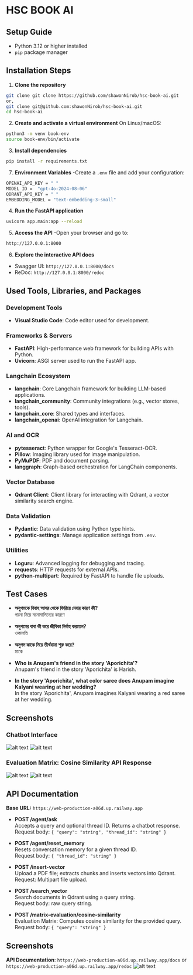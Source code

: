 # HSC BOOK AI

## Setup Guide
* Python 3.12 or higher installed
* `pip` package manager

## Installation Steps
1. **Clone the repository**
```bash
git clone git clone https://github.com/shawonNirob/hsc-book-ai.git
or,
git clone git@github.com:shawonNirob/hsc-book-ai.git
cd hsc-book-ai
```

2. **Create and activate a virtual environment**
On Linux/macOS:
```bash
python3 -m venv book-env
source book-env/bin/activate
```

3. **Install dependencies**
```bash
pip install -r requirements.txt
```

7. **Environment Variables**
-Create a `.env` file and add your configuration:
```bash
OPENAI_API_KEY = " "
MODEL_ID =  "gpt-4o-2024-08-06"
QDRANT_API_KEY = " "
EMBEDDING_MODEL = "text-embedding-3-small"
```

4. **Run the FastAPI application**
```bash
uvicorn app.main:app --reload
```

5. **Access the API**
-Open your browser and go to:
```bash
http://127.0.0.1:8000
```

6. **Explore the interactive API docs**
* Swagger UI:
  `http://127.0.0.1:8000/docs`
* ReDoc:
  `http://127.0.0.1:8000/redoc`

## Used Tools, Libraries, and Packages

### Development Tools
- **Visual Studio Code**: Code editor used for development.

### Frameworks & Servers
- **FastAPI**: High-performance web framework for building APIs with Python.
- **Uvicorn**: ASGI server used to run the FastAPI app.

### Langchain Ecosystem
- **langchain**: Core Langchain framework for building LLM-based applications.
- **langchain_community**: Community integrations (e.g., vector stores, tools).
- **langchain_core**: Shared types and interfaces.
- **langchain_openai**: OpenAI integration for Langchain.

### AI and OCR
- **pytesseract**: Python wrapper for Google's Tesseract-OCR.
- **Pillow**: Imaging library used for image manipulation.
- **PyMuPDF**: PDF and document parsing.
- **langgraph**: Graph-based orchestration for LangChain components.

### Vector Database
- **Qdrant Client**: Client library for interacting with Qdrant, a vector similarity search engine.

### Data Validation
- **Pydantic**: Data validation using Python type hints.
- **pydantic-settings**: Manage application settings from `.env`.

### Utilities
- **Loguru**: Advanced logging for debugging and tracing.
- **requests**: HTTP requests for external APIs.
- **python-multipart**: Required by FastAPI to handle file uploads.

## Test Cases

- **অনুপমকে বিবাহ আসর থেকে ফিরিয়ে দেবার কারণ কী?**  
  গয়না নিয়ে মনোমালিন্যের কারণে

- **অনুপমের বাবা কী করে জীবিকা নির্বাহ করতেন?**  
  ওকালতি

- **অনুপম কাকে নিয়ে তীর্থযাত্রা শুরু করে?**  
  মাকে

- **Who is Anupam's friend in the story 'Aporichita'?**  
  Anupam's friend in the story 'Aporichita' is Harish.

- **In the story 'Aporichita', what color saree does Anupam imagine Kalyani wearing at her wedding?**  
  In the story 'Aporichita', Anupam imagines Kalyani wearing a red saree at her wedding.

## Screenshots

### Chatbot Interface
![alt text](image.png)
![alt text](image-1.png)

### Evaluation Matrix: Cosine Similarity API Response
![alt text](image-2.png)
![alt text](image-3.png)

## API Documentation

**Base URL:** `https://web-production-a06d.up.railway.app`

- **POST /agent/ask**  
  Accepts a query and optional thread ID. Returns a chatbot response.  
  Request body: `{ "query": "string", "thread_id": "string" }`

- **POST /agent/reset_memory**  
  Resets conversation memory for a given thread ID.  
  Request body: `{ "thread_id": "string" }`

- **POST /insert-vector**  
  Upload a PDF file; extracts chunks and inserts vectors into Qdrant.  
  Request: Multipart file upload.

- **POST /search_vector**  
  Search documents in Qdrant using a query string.  
  Request body: raw query string.

- **POST /matrix-evaluation/cosine-similarity**  
  Evaluation Matrix: Computes cosine similarity for the provided query.  
  Request body: `{ "query": "string" }`

## Screenshots
**API Documentation**: `https://web-production-a06d.up.railway.app/docs` or `https://web-production-a06d.up.railway.app/redoc`
![alt text](image-4.png)

